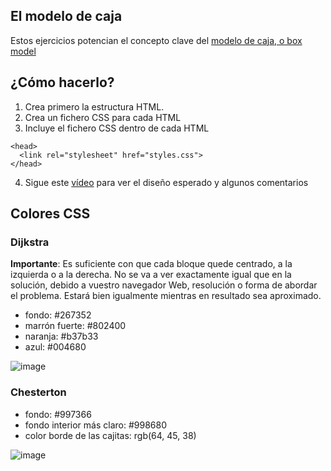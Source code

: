 ## El modelo de caja

Estos ejercicios potencian el concepto clave del [modelo de caja, o box model](https://www.w3schools.com/css/css_boxmodel.asp)

## ¿Cómo hacerlo?

1. Crea primero la estructura HTML.
2. Crea un fichero CSS para cada HTML
3. Incluye el fichero CSS dentro de cada HTML

```
<head>
  <link rel="stylesheet" href="styles.css">
</head>
```

4. Sigue este [vídeo](https://oscarm.tinytake.com/msc/ODcyNDQ3Nl8yMjEyMzQ3OQ) para ver el diseño esperado y algunos comentarios

## Colores CSS

### Dijkstra

**Importante**: Es suficiente con que cada bloque quede centrado, a la izquierda o a la derecha. No se va a ver exactamente igual que en la solución, debido a vuestro navegador Web, resolución o forma de abordar el problema. Estará bien igualmente mientras en resultado sea aproximado.

- fondo: #267352
- marrón fuerte: #802400
- naranja: #b37b33
- azul: #004680

![image](https://github.com/omiras/modelo-caja-pimec/assets/3286458/3b4feb90-e321-45f8-b791-03a1ff177fb5)



### Chesterton

- fondo: #997366
- fondo interior más claro: #998680
- color borde de las cajitas: rgb(64, 45, 38)

![image](https://github.com/omiras/modelo-caja-pimec/assets/3286458/fab3d21b-1717-4600-9856-534206e24c25)

